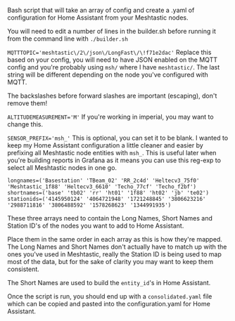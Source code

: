 Bash script that will take an array of config and create a .yaml of configuration for Home Assistant from your Meshtastic nodes.

You will need to edit a number of lines in the builder.sh before running it from the command line with `./builder.sh`

`MQTTTOPIC='meshtastic\/2\/json\/LongFast\/\!f71e2dac'`
Replace this based on your config, you will need to have JSON enabled on the MQTT config and you're probably using `msh/` where I have `meshtastic/`. The last string will be different depending on the node you've configured with MQTT.

The backslashes before forward slashes are important (escaping), don't remove them!

`ALTITUDEMEASUREMENT='M'`
If you're working in imperial, you may want to change this.

`SENSOR_PREFIX='msh_'`
This is optional, you can set it to be blank. I wanted to keep my Home Assistant configuration a little cleaner and easier by prefixing all Meshtastic node entities with `msh_`. This is useful later when you're building reports in Grafana as it means you can use this reg-exp to select all Meshtastic nodes in one go.

```
longnames=('Basestation' 'TBeam_02' 'RR_2c4d' 'Heltecv3_75f0' 'Meshtastic_1f88' 'Heltecv3_6610' 'Techo_77cf' 'Techo_f2bf')
shortnames=('base' 'tb02' 'rr' 'ht01' '1f88' 'ht02' 'jb' 'te02')
stationids=('4145950124' '4064721948' '1721248845' '3806623216' '2988711816' '3806488592' '1578268623' '1344991935')
```

These three arrays need to contain the Long Names, Short Names and Station ID's of the nodes you want to add to Home Assistant.

Place them in the same order in each array as this is how they're mapped. The Long Names and Short Names don't actually have to match up with the ones you've used in Meshtastic, really the Station ID is being used to map most of the data, but for the sake of clarity you may want to keep them consistent.

The Short Names are used to build the `entity_id`'s in Home Assistant.

Once the script is run, you should end up with a `consolidated.yaml` file which can be copied and pasted into the configuration.yaml for Home Assistant.
